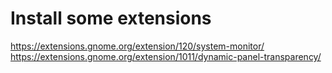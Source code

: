 # Install some extensions

<https://extensions.gnome.org/extension/120/system-monitor/>
<https://extensions.gnome.org/extension/1011/dynamic-panel-transparency/>
